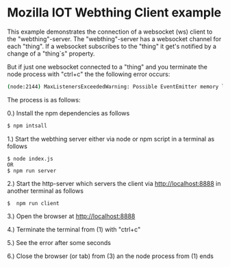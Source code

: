 # Mozilla IOT Webthing Client example

This example demonstrates the connection of a websocket (ws) client to the "webthing"-server. The "webthing"-server has a websocket channel for each "thing". If a websocket subscribes to the "thing" it get's notified by a change of a "thing`s" property.

But if just one websocket connected to a "thing" and you terminate the node process with "ctrl+c" the the following error occurs:

```sh
(node:2144) MaxListenersExceededWarning: Possible EventEmitter memory leak detected. 11 close listeners added to [Server]. Use emitter.setMaxListeners() to increase limit
```

The process is as follows:

0.) Install the npm dependencies as follows
```sh
$ npm intsall
```

1.) Start the webthing server either via node or npm script in a terminal as follows
```
$ node index.js
OR
$ npm run server
```

2.) Start the http-server which servers the client via [http://localhost:8888](http://localhost:8888) in another terminal as follows
```
$  npm run client
```

3.) Open the browser at [http://localhost:8888](http://localhost:8888)

4.) Terminate the terminal from (1) with "ctrl+c"

5.) See the error after some seconds

6.) Close the browser (or tab) from (3) an the node process from (1) ends